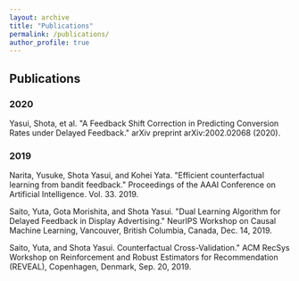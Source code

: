 ```yaml
---
layout: archive
title: "Publications"
permalink: /publications/
author_profile: true
---
```


## Publications
### 2020

Yasui, Shota, et al. "A Feedback Shift Correction in Predicting Conversion Rates under Delayed Feedback." arXiv preprint arXiv:2002.02068 (2020).

### 2019

Narita, Yusuke, Shota Yasui, and Kohei Yata. "Efficient counterfactual learning from bandit feedback." Proceedings of the AAAI Conference on Artificial Intelligence. Vol. 33. 2019.

Saito, Yuta, Gota Morishita, and Shota Yasui. "Dual Learning Algorithm for Delayed Feedback in Display Advertising." NeurIPS Workshop on Causal Machine Learning, Vancouver, British Columbia, Canada, Dec. 14, 2019.

Saito, Yuta, and Shota Yasui. Counterfactual Cross-Validation." ACM RecSys Workshop on Reinforcement and Robust Estimators for Recommendation (REVEAL), Copenhagen, Denmark, Sep. 20, 2019.





